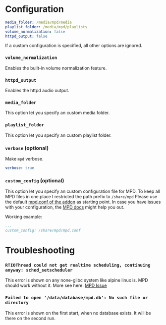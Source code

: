 # Configuration

```yaml
media_folder: /media/mpd/media
playlist_folder: /media/mpd/playlists
volume_normalization: false
httpd_output: false
```

If a custom configuration is specified, all other options are ignored.

### `volume_normalization`

Enables the built-in volume normalization feature.

### `httpd_output`

Enables the httpd audio output.

### `media_folder`

This option let you specify an custom media folder.

### `playlist_folder`

This option let you specify an custom playlist folder.

### `verbose` (optional)

Make `mpd` verbose.

```yaml
verbose: true
```

### `custom_config` (optional)

This option let you specify an custom configuration file for MPD.
To keep all MPD files in one place I restricted the path prefix to `/share/mpd`
Please use the default [mpd.conf of the addon](https://github.com/Poeschl/Hassio-Addons/blob/master/mpd/root/etc/mpd.conf) as starting point.
In case you have issues with your configuration, the [MPD docs](https://www.musicpd.org/doc/html/user.html#configuration) might help you out.

Working example:

```yaml
...
custom_config: /share/mpd/mpd.conf
```

# Troubleshooting

### `RTIOThread could not get realtime scheduling, continuing anyway: sched_setscheduler`

This error is shown on any none-glibc system like alpine linux is. MPD should work without it.
More see here: [MPD Issue](https://github.com/MusicPlayerDaemon/MPD/issues/218)

### `Failed to open '/data/database/mpd.db': No such file or directory`

This error is shown on the first start, when no database exists. It will be there on the second run.
